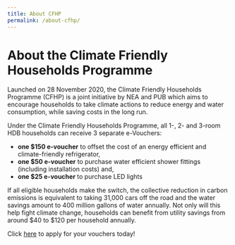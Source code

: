 ```yaml
---
title: About CFHP
permalink: /about-cfhp/
---
```

# About the Climate Friendly Households Programme
Launched on 28 November 2020, the Climate Friendly Households Programme (CFHP) is a joint initiative by NEA and PUB which aims to encourage households to take climate actions to reduce energy and water consumption, while saving costs in the long run.

Under the Climate Friendly Households Programme, all 1-, 2- and 3-room HDB households can receive 3 separate e-Vouchers:
- **one $150 e-voucher** to offset the cost of an energy efficient and climate-friendly refrigerator,
- **one $50 e-voucher** to purchase water efficient shower fittings (including installation costs) and,
- **one $25 e-voucher** to purchase LED lights

If all eligible households make the switch, the collective reduction in carbon emissions is equivalent to taking 31,000 cars off the road and the water savings amount to 400 million gallons of water annually. Not only will this help fight climate change, households can benefit from utility savings from around $40 to $120 per household annually.

Click [here](www.go.gov.sg/register-cfhp-vouchers) to apply for your vouchers today!
